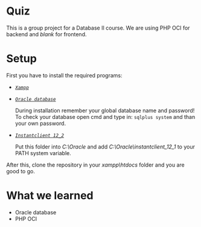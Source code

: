 # Quiz
This is a group project for a Database II course. We are using PHP OCI for backend and *blank* for frontend.

# Setup

First you have to install the required programs:

* [*`Xampp`*](https://www.apachefriends.org/hu/index.html)

* [*`Oracle database`*](https://www.oracle.com/technetwork/database/enterprise-edition/downloads/index.html)

  During installation remember your global database name and password! To check your database open cmd and type in: `sqlplus system` and than your own password.

* [*`Instantclient 12_2`*](https://www.oracle.com/technetwork/topics/winx64soft-089540.html)

  Put this folder into *C:\Oracle* and add *C:\Oracle\instantclient_12_1* to your PATH system variable.

After this, clone the repository in your *xampp\htdocs* folder and you are good to go.

# What we learned

* Oracle database
* PHP OCI

